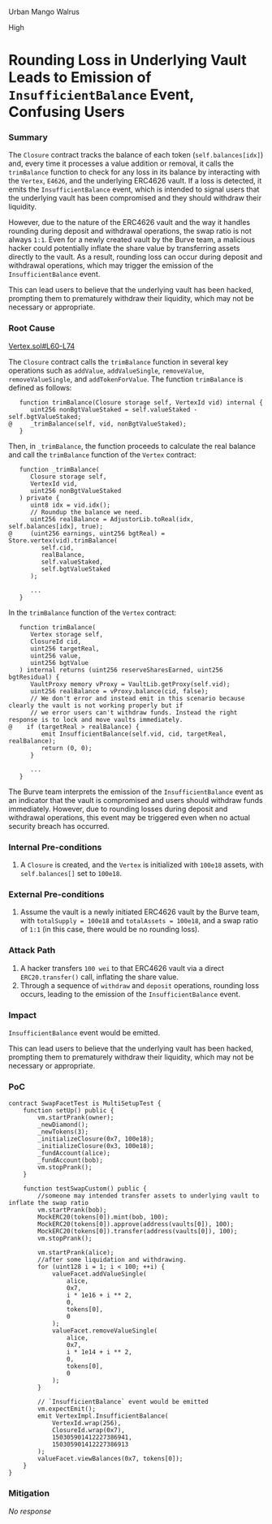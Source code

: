 Urban Mango Walrus

High

# Rounding Loss in Underlying Vault Leads to Emission of `InsufficientBalance` Event, Confusing Users

### Summary

The `Closure` contract tracks the balance of each token (`self.balances[idx]`) and, every time it processes a value addition or removal, it calls the `trimBalance` function to check for any loss in its balance by interacting with the `Vertex`, `E4626`, and the underlying ERC4626 vault. If a loss is detected, it emits the `InsufficientBalance` event, which is intended to signal users that the underlying vault has been compromised and they should withdraw their liquidity.

However, due to the nature of the ERC4626 vault and the way it handles rounding during deposit and withdrawal operations, the swap ratio is not always `1:1`. Even for a newly created vault by the Burve team, a malicious hacker could potentially inflate the share value by transferring assets directly to the vault. As a result, rounding loss can occur during deposit and withdrawal operations, which may trigger the emission of the `InsufficientBalance` event.

This can lead users to believe that the underlying vault has been hacked, prompting them to prematurely withdraw their liquidity, which may not be necessary or appropriate.


### Root Cause
[Vertex.sol#L60-L74](https://github.com/sherlock-audit/2025-04-burve/blob/main/Burve/src/multi/vertex/Vertex.sol#L60-L74)

The `Closure` contract calls the `trimBalance` function in several key operations such as `addValue`, `addValueSingle`, `removeValue`, `removeValueSingle`, and `addTokenForValue`. The function `trimBalance` is defined as follows:

```solidity
   function trimBalance(Closure storage self, VertexId vid) internal {
      uint256 nonBgtValueStaked = self.valueStaked - self.bgtValueStaked;
@     _trimBalance(self, vid, nonBgtValueStaked);
   }
```

Then, in `_trimBalance`, the function proceeds to calculate the real balance and call the `trimBalance` function of the `Vertex` contract:

```solidity
   function _trimBalance(
      Closure storage self,
      VertexId vid,
      uint256 nonBgtValueStaked
   ) private {
      uint8 idx = vid.idx();
      // Roundup the balance we need.
      uint256 realBalance = AdjustorLib.toReal(idx, self.balances[idx], true);
@     (uint256 earnings, uint256 bgtReal) = Store.vertex(vid).trimBalance(
         self.cid,
         realBalance,
         self.valueStaked,
         self.bgtValueStaked
      );

      ...
   }
```

In the `trimBalance` function of the `Vertex` contract:

```solidity
   function trimBalance(
      Vertex storage self,
      ClosureId cid,
      uint256 targetReal,
      uint256 value,
      uint256 bgtValue
   ) internal returns (uint256 reserveSharesEarned, uint256 bgtResidual) {
      VaultProxy memory vProxy = VaultLib.getProxy(self.vid);
      uint256 realBalance = vProxy.balance(cid, false);
      // We don't error and instead emit in this scenario because clearly the vault is not working properly but if
      // we error users can't withdraw funds. Instead the right response is to lock and move vaults immediately.
@    if (targetReal > realBalance) {
         emit InsufficientBalance(self.vid, cid, targetReal, realBalance);
         return (0, 0);
      }

      ...
   }
```

The Burve team interprets the emission of the `InsufficientBalance` event as an indicator that the vault is compromised and users should withdraw funds immediately. However, due to rounding losses during deposit and withdrawal operations, this event may be triggered even when no actual security breach has occurred.


### Internal Pre-conditions

1. A `Closure` is created, and the `Vertex` is initialized with `100e18` assets, with `self.balances[]` set to `100e18`.


### External Pre-conditions

1. Assume the vault is a newly initiated ERC4626 vault by the Burve team, with `totalSupply = 100e18` and `totalAssets = 100e18`, and a swap ratio of `1:1` (in this case, there would be no rounding loss).



### Attack Path

1. A hacker transfers `100 wei` to that ERC4626 vault via a direct `ERC20.transfer()` call, inflating the share value.
2. Through a sequence of `withdraw` and `deposit` operations, rounding loss occurs, leading to the emission of the `InsufficientBalance` event.

### Impact

`InsufficientBalance` event would be emitted.

This can lead users to believe that the underlying vault has been hacked, prompting them to prematurely withdraw their liquidity, which may not be necessary or appropriate.

### PoC


```solidity
contract SwapFacetTest is MultiSetupTest {
    function setUp() public {
        vm.startPrank(owner);
        _newDiamond();
        _newTokens(3);
        _initializeClosure(0x7, 100e18);
        _initializeClosure(0x3, 100e18);
        _fundAccount(alice);
        _fundAccount(bob);
        vm.stopPrank();
    }

    function testSwapCustom() public {
        //someone may intended transfer assets to underlying vault to inflate the swap ratio
        vm.startPrank(bob);
        MockERC20(tokens[0]).mint(bob, 100);
        MockERC20(tokens[0]).approve(address(vaults[0]), 100);
        MockERC20(tokens[0]).transfer(address(vaults[0]), 100);
        vm.stopPrank();

        vm.startPrank(alice);
        //after some liquidation and withdrawing.
        for (uint128 i = 1; i < 100; ++i) {
            valueFacet.addValueSingle(
                alice,
                0x7,
                i * 1e16 + i ** 2,
                0,
                tokens[0],
                0
            );
            valueFacet.removeValueSingle(
                alice,
                0x7,
                i * 1e14 + i ** 2,
                0,
                tokens[0],
                0
            );
        }

        // `InsufficientBalance` event would be emitted
        vm.expectEmit();
        emit VertexImpl.InsufficientBalance(
            VertexId.wrap(256),
            ClosureId.wrap(0x7),
            150305901412227386941,
            150305901412227386913
        );
        valueFacet.viewBalances(0x7, tokens[0]);
    }
}

```

### Mitigation

_No response_